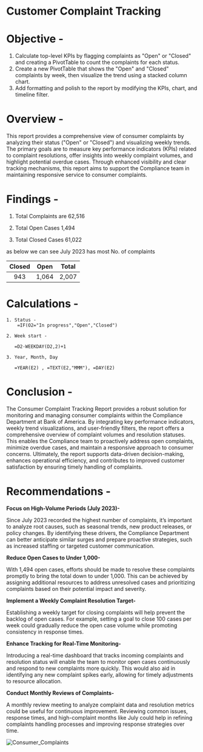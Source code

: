 # Customer Complaint Tracking  

# Objective  -  

1. Calculate top-level KPIs by flagging complaints as "Open" or "Closed" and creating a PivotTable to count the complaints for each status.  
2. Create a new PivotTable that shows the "Open" and "Closed" complaints by week, then visualize the trend using a stacked column chart.
3. Add formatting and polish to the report by modifying the KPIs, chart, and timeline filter.

# Overview -  

This report provides a comprehensive view of consumer complaints by analyzing their status ("Open" or "Closed") and visualizing weekly trends. The primary goals are to measure key performance indicators (KPIs) related to complaint resolutions, offer insights into weekly complaint volumes, and highlight potential overdue cases. Through enhanced visibility and clear tracking mechanisms, this report aims to support the Compliance team in maintaining responsive service to consumer complaints.  

# Findings -  

1. Total Complaints are 62,516
  
3. Total Open Cases 1,494
  
5. Total Closed Cases 61,022

as below we can see July 2023 has most No. of complaints  

| Closed | Open  | Total |
|:------:|:-----:|:-----:|
|  943   | 1,064 | 2,007 |


 
# Calculations -  
```
1. Status -  
    =IF(O2="In progress","Open","Closed")

2. Week start -
   
   =D2-WEEKDAY(D2,2)+1

3. Year, Month, Day
   
   =YEAR(E2) , =TEXT(E2,"MMM"), =DAY(E2)  
```

# Conclusion -  

The Consumer Complaint Tracking Report provides a robust solution for monitoring and managing consumer complaints within the Compliance Department at Bank of America. By integrating key performance indicators, weekly trend visualizations, and user-friendly filters, the report offers a comprehensive overview of complaint volumes and resolution statuses. This enables the Compliance team to proactively address open complaints, minimize overdue cases, and maintain a responsive approach to consumer concerns. Ultimately, the report supports data-driven decision-making, enhances operational efficiency, and contributes to improved customer satisfaction by ensuring timely handling of complaints.  

# Recommendations -  

**Focus on High-Volume Periods (July 2023)-**  

Since July 2023 recorded the highest number of complaints, it’s important to analyze root causes, such as seasonal trends, new product releases, or policy changes. By identifying these drivers, the Compliance Department can better anticipate similar surges and prepare proactive strategies, such as increased staffing or targeted customer communication.  

**Reduce Open Cases to Under 1,000-**  

With 1,494 open cases, efforts should be made to resolve these complaints promptly to bring the total down to under 1,000. This can be achieved by assigning additional resources to address unresolved cases and prioritizing complaints based on their potential impact and severity.  

**Implement a Weekly Complaint Resolution Target-**  

Establishing a weekly target for closing complaints will help prevent the backlog of open cases. For example, setting a goal to close 100 cases per week could gradually reduce the open case volume while promoting consistency in response times.  

**Enhance Tracking for Real-Time Monitoring-**  

Introducing a real-time dashboard that tracks incoming complaints and resolution status will enable the team to monitor open cases continuously and respond to new complaints more quickly. This would also aid in identifying any new complaint spikes early, allowing for timely adjustments to resource allocation.  

**Conduct Monthly Reviews of Complaints-**  

A monthly review meeting to analyze complaint data and resolution metrics could be useful for continuous improvement. Reviewing common issues, response times, and high-complaint months like July could help in refining complaints handling processes and improving response strategies over time.  

![Consumer_Complaints](https://github.com/user-attachments/assets/ff538890-2a1c-4942-a68e-b77682f86c49)

